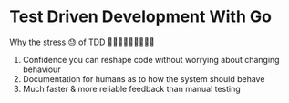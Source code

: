 # Test Driven Development With Go

Why the stress 😓 of TDD 🤷🏽‍♂️🤷🏽‍♂️🤷🏽‍♂️

1. Confidence you can reshape code without worrying about changing behaviour
2. Documentation for humans as to how the system should behave
3. Much faster & more reliable feedback than manual testing
